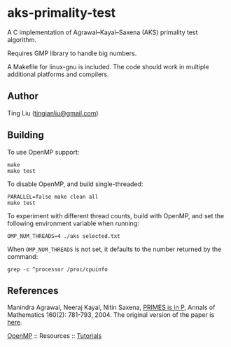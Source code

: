 # aks-primality-test

A C implementation of Agrawal–Kayal–Saxena (AKS) primality test algorithm. 

Requires GMP library to handle big numbers.

A Makefile for linux-gnu is included. The code should work in multiple additional platforms and compilers.

## Author

Ting Liu (tingianliu@gmail.com)

## Building

To use OpenMP support:
```
make
make test
```

To disable OpenMP, and build single-threaded:
```
PARALLEL=false make clean all
make test
```

To experiment with different thread counts, build with OpenMP, and set the following environment 
variable when running:
```
OMP_NUM_THREADS=4 ./aks selected.txt
```

When `OMP_NUM_THREADS` is not set, it defaults to the number returned by the command:
```
grep -c ^processor /proc/cpuinfo
```

## References

Manindra Agrawal, Neeraj Kayal, Nitin Saxena, [PRIMES is in P](https://www.cse.iitk.ac.in/users/manindra/algebra/primality_v6.pdf), Annals of Mathematics 160(2): 781-793, 2004. The original version of the paper is [here](https://www.cse.iitk.ac.in/users/manindra/algebra/primality_original.pdf).

[OpenMP](https://www.openmp.org/) :: Resources :: [Tutorials](https://www.openmp.org/resources/tutorials-articles/)
